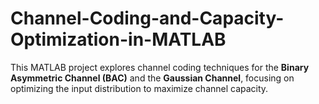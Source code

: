 # Channel-Coding-and-Capacity-Optimization-in-MATLAB
This MATLAB project explores channel coding techniques for the **Binary Asymmetric Channel (BAC)** and the **Gaussian Channel**, focusing on optimizing the input distribution to maximize channel capacity.
